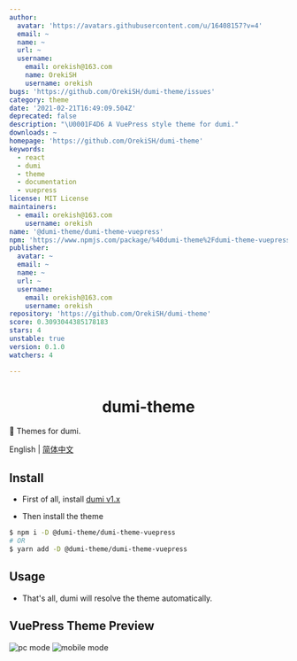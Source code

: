 ```yaml
---
author:
  avatar: 'https://avatars.githubusercontent.com/u/16408157?v=4'
  email: ~
  name: ~
  url: ~
  username:
    email: orekish@163.com
    name: OrekiSH
    username: orekish
bugs: 'https://github.com/OrekiSH/dumi-theme/issues'
category: theme
date: '2021-02-21T16:49:09.504Z'
deprecated: false
description: "\U0001F4D6 A VuePress style theme for dumi."
downloads: ~
homepage: 'https://github.com/OrekiSH/dumi-theme'
keywords:
  - react
  - dumi
  - theme
  - documentation
  - vuepress
license: MIT License
maintainers:
  - email: orekish@163.com
    username: orekish
name: '@dumi-theme/dumi-theme-vuepress'
npm: 'https://www.npmjs.com/package/%40dumi-theme%2Fdumi-theme-vuepress'
publisher:
  avatar: ~
  email: ~
  name: ~
  url: ~
  username:
    email: orekish@163.com
    username: orekish
repository: 'https://github.com/OrekiSH/dumi-theme'
score: 0.3093044385178183
stars: 4
unstable: true
version: 0.1.0
watchers: 4

---
```


<h1 align="center">dumi-theme</h1>

📖 Themes for dumi.

English | <a href="https://github.com/OrekiSH/dumi-theme/blob/main/README-zh_CN.md">简体中文</a>

## Install

* First of all, install [dumi v1.x](https://github.com/umijs/dumi)

* Then install the theme

```bash
$ npm i -D @dumi-theme/dumi-theme-vuepress
# OR
$ yarn add -D @dumi-theme/dumi-theme-vuepress
```

## Usage

* That's all, dumi will resolve the theme automatically.

## VuePress Theme Preview

![pc mode](https://s3.ax1x.com/2021/02/21/yIXHJK.png)
![mobile mode](https://s3.ax1x.com/2021/02/21/yIX7i6.png)